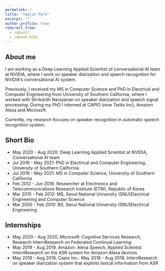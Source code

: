```yaml
---
permalink: /
title: "Taejin Park"
excerpt: ""
author_profile: true
redirect_from: 
  - /about/
  - /about.html
---
```


## About me

I am working as a Deep Learning Applied Scientist of conversational AI team at NVIDIA, where I work on speaker diarization and speech recognition for NVIDIA's conversational AI system. 

Previously, I received my MS in Computer Science and PhD in Electrical and Computer Engineering from University of Southern California, where I worked with Shrikanth Narayanan on speaker diarization and speech signal processing. During my PhD I interned at CAPIO (now Twilio Inc), Amazon Alexa and Microsoft. 

Currently, my research focuses on speaker recognition in automatic speech recognition system. 

## Short Bio

- May 2020 - Aug 2020: Deep Learning Applied Scientist at NVIDIA, Conversational AI team
- Jul 2016 - May 2021: PhD in Electrical and Computer Engineering, University of Southern California
- Jul 2019 - May 2021: MS in Computer Science, University of Southern California
- Feb 2012 - Jun 2016: Researcher at Electronics and Telecommunications Research Institute (ETRI), Republic of Korea
- Mar 2010 - Feb 2012: MS, Seoul National University (SNU)Electrical Engineering and Computer Science
- Mar 2005 - Feb 2010: BS, Seoul National University (SNU)Electrical Engineering

## Internships 

- May 2020 - Aug 2020, Microsoft: Cognitive Services Research, Research InternResearch on Federated Continual Learning
- May 2019 - Aug 2019, Amazon: Alexa Speech, Applied Scientist InternResearch on the ASR system for Amazon Alexa devices
- May 2018 - Aug 2018, Capio Inc.: May 2018 - Aug 2018, InternResearch on speaker diarization system that exploits lexical information from ASR



